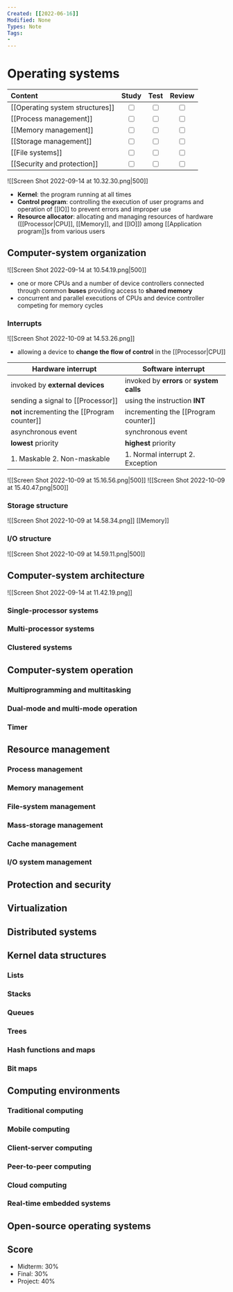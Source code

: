 ```yaml
---
Created: [[2022-06-16]]
Modified: None
Types: Note
Tags: 
- 
---
```

# Operating systems
| Content                         |           Study           |           Test            |          Review           |
|:------------------------------- |:-------------------------:|:-------------------------:|:-------------------------:|
| [[Operating system structures]] | <input type="checkbox" /> | <input type="checkbox" /> | <input type="checkbox" /> |
| [[Process management]]          | <input type="checkbox" /> | <input type="checkbox" /> | <input type="checkbox" /> |
| [[Memory management]]           | <input type="checkbox" /> | <input type="checkbox" /> | <input type="checkbox" /> |
| [[Storage management]]          | <input type="checkbox" /> | <input type="checkbox" /> | <input type="checkbox" /> |
| [[File systems]]                | <input type="checkbox" /> | <input type="checkbox" /> | <input type="checkbox" /> |
| [[Security and protection]]     | <input type="checkbox" /> | <input type="checkbox" /> | <input type="checkbox" /> |

![[Screen Shot 2022-09-14 at 10.32.30.png|500]]
- **Kernel**: the program running at all times
- **Control program**: controlling the execution of user programs and operation of [[IO]] to prevent errors and improper use
- **Resource allocator**: allocating and managing resources of hardware ([[Processor|CPU]], [[Memory]], and [[IO]]) among [[Application program]]s from various users

## Computer-system organization
![[Screen Shot 2022-09-14 at 10.54.19.png|500]]
- one or more CPUs and a number of device controllers connected through common **buses** providing access to **shared memory**
- concurrent and parallel executions of CPUs and device controller competing for memory cycles
### Interrupts
![[Screen Shot 2022-10-09 at 14.53.26.png]]
- allowing a device to **change the flow of control** in the [[Processor|CPU]]

| Hardware interrupt                           | Software interrupt                        |
| -------------------------------------------- | ----------------------------------------- |
| invoked by **external devices**              | invoked by **errors** or **system calls** |
| sending a signal to [[Processor]]            | using the instruction **INT**             |
| **not** incrementing the [[Program counter]] | incrementing the [[Program counter]]      |
| asynchronous event                           | synchronous event                         |
| **lowest** priority                          | **highest** priority                      |
| 1. Maskable 2. Non-maskable                  | 1. Normal interrupt 2. Exception          |

![[Screen Shot 2022-10-09 at 15.16.56.png|500]]
![[Screen Shot 2022-10-09 at 15.40.47.png|500]]
### Storage structure
![[Screen Shot 2022-10-09 at 14.58.34.png]]
[[Memory]]
### I/O structure
![[Screen Shot 2022-10-09 at 14.59.11.png|500]]

## Computer-system architecture
![[Screen Shot 2022-09-14 at 11.42.19.png]]
### Single-processor systems
### Multi-processor systems
### Clustered systems
## Computer-system operation
### Multiprogramming and multitasking
### Dual-mode and multi-mode operation
### Timer
## Resource management
### Process management
### Memory management
### File-system management
### Mass-storage management
### Cache management
### I/O system management
## Protection and security
## Virtualization
## Distributed systems
## Kernel data structures
### Lists
### Stacks
### Queues
### Trees
### Hash functions and maps
### Bit maps
## Computing environments
### Traditional computing
### Mobile computing
### Client-server computing
### Peer-to-peer computing
### Cloud computing
### Real-time embedded systems
## Open-source operating systems

## Score
- Midterm: 30%
- Final: 30%
- Project: 40%
